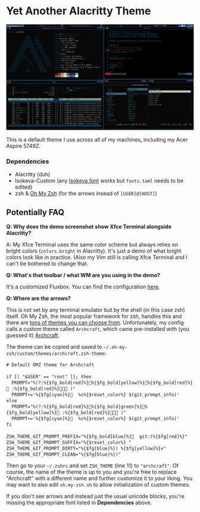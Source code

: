 # Yet Another Alacritty Theme

![](https://github.com/jatardine/dotfiles-alacritty/blob/main/alacritty-xfce4-term-demo.png)

This is a default theme I use across all of my machines, including my Acer Aspire 5749Z.

### Dependencies

- Alacritty (duh)
- Isokeva-Custom (any [Isokeva font](https://github.com/be5invis/Iosevka) works but `fonts.toml` needs to be edited)
- zsh & [Oh My Zsh](https://github.com/ohmyzsh/ohmyzsh) (for the arrows insead of `[USER]@[HOST]`)

## Potentially FAQ

**Q: Why does the demo screenshot show Xfce Terminal alongside Alacritty?**

A: My Xfce Terminal uses the same color scheme but always relies on bright colors (`colors.bright` in Alacritty). It's just a demo of what bright colors look like in practice. (Also my Vim still is calling Xfce Terminal and I can't be bothered to change that.

**Q: What's that toolbar / what WM are you using in the demo?**

It's a customized Fluxbox. You can find the configuration [here](https://github.com/jatardine/dotfiles-fluxbox-acer).

**Q: Where are the arrows?**

This is not set by any terminal emulator but by the shell (in this case zsh) itself. Oh My Zsh, the most popular framework for zsh, handles this and there are [tons of themes you can choose from](https://github.com/ohmyzsh/ohmyzsh/wiki/Themes). Unfortunately, my config calls a custom theme called `Archcraft`, which came pre-installed with (you guessed it) [Archcraft](https://github.com/archcraft-os).

The theme can be copied and saved to `~/.oh-my-zsh/custom/themes/archcraft.zsh-theme`:

```
# Default OMZ theme for Archcraft

if [[ "$USER" == "root" ]]; then
  PROMPT="%(?:%{$fg_bold[red]%}%{$fg_bold[yellow]%}%{$fg_bold[red]%} :%{$fg_bold[red]%} )"
  PROMPT+='%{$fg[cyan]%}  %c%{$reset_color%} $(git_prompt_info)'
else
  PROMPT="%(?:%{$fg_bold[red]%}%{$fg_bold[green]%}%{$fg_bold[yellow]%} :%{$fg_bold[red]%} )"
  PROMPT+='%{$fg[cyan]%}  %c%{$reset_color%} $(git_prompt_info)'
fi

ZSH_THEME_GIT_PROMPT_PREFIX="%{$fg_bold[blue]%}  git:(%{$fg[red]%}"
ZSH_THEME_GIT_PROMPT_SUFFIX="%{$reset_color%} "
ZSH_THEME_GIT_PROMPT_DIRTY="%{$fg[blue]%}) %{$fg[yellow]%}✗"
ZSH_THEME_GIT_PROMPT_CLEAN="%{$fg[blue]%})"

```

Then go to your `~/.zshrc` and set `ZSH_THEME` (line 11) to `"archcraft"`. Of course, the name of the theme is up to you and you're free to replace "Archcraft" with a different name and further customize it to your liking. You may want to also edit `oh.my-zsh.sh` to allow initialization of custom themes.

If you don't see arrows and instead just the usual unicode blocks, you're missing the appropriate font listed in **Dependencies** above.
